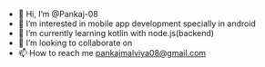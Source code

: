 - 👋 Hi, I’m @Pankaj-08
- 👀 I’m interested in mobile app development specially in android 
- 🌱 I’m currently learning kotlin with node.js(backend)
- 💞️ I’m looking to collaborate on 
- 📫 How to reach me pankajmalviya08@gmail.com

<!---
Pankaj-08/Pankaj-08 is a ✨ special ✨ repository because its `README.md` (this file) appears on your GitHub profile.
You can click the Preview link to take a look at your changes.
--->
